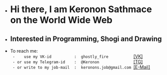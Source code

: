 - #  Hi there, I am Keronon Sathmace on the World Wide Web
- ## Interested in Programming, Shogi and Drawing

- To reach me: <br/>
```  -    use my VK-id          :  ghostly_fire            ```[[VK]](https://vk.com/ghostly_fire)  <br/>
```  - or use my Telegram-id    :  @Keronon                ```[[TG]](https://t.me/Keronon)         <br/>
```  - or write to my job-mail  :  keronons.job@gmail.com  ```[[E-Mail]](mailto::keronons.job@gmail.com)
